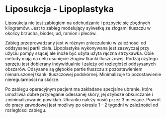 # Liposukcja - Lipoplastyka

Liposukcja nie jest zabiegiem na odchudzanie i pozbycie się zbędnych kilogramów. Jest to zabieg modelujący sylwetkę ze złogami tłuszczu w okolicy brzucha, bioder, ud, ramion i pleców.

Zabieg przeprowadzany jest w różnym znieczuleniu w zależności od oddsysanej partii ciała. Lipoplastyka wykonywana jest zazwyczaj przy użyciu pompy ssącej ale może być użyta użyta ręczna strzykawka. Obie metody mają na celu usunięcie złogów tkanki tłuszczowej. Rodzaj użytego sprzętu jest dobierany indywidualnie i zależy od rozległości oddsysanych obszarów. Odsysane są głębokie partie tłuszczu z pozostawieniem nienaruszonej tkanki tłuszczowej podskórnej. Minimalizuje to pozostawienie nieregularności na skórze.

Po zabiegu operacyjnym pacjent ma zakładane specjalne ubranie, które umożliwia dobre przyleganie odessanej skóry, jej szybsze obkurczanie i zminimalizowanie powikłań. Ubranko należy nosić przez 3 miesiące. Powrót do pracy zawodowej jest możliwy po okresie 1 - 2 tygodni w zależności od rozległości zabiegu.
